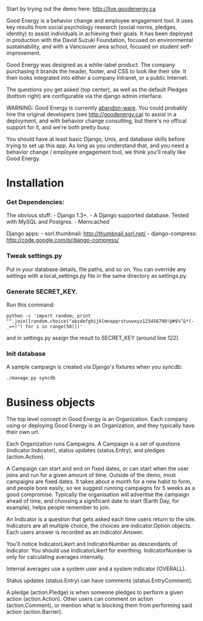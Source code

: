 
Start by trying out the demo here: http://live.goodenergy.ca

Good Energy is a behavior change and employee engagement tool. It uses key results from social psychology research (social norms, pledges, identity) to assist individuals in achieving their goals. It has been deployed in production with the David Suzuki Foundation, focused on environmental sustainability, and with a Vancouver area school, focused on student self-improvement.

Good Energy was designed as a white-label product. The company purchasing it brands the header, footer, and CSS to look like their site. It then looks integrated into either a company Intranet, or a public Internet.

The questions you get asked (top center), as well as the default Pledges (bottom right) are configurable via the django admin interface.

WARNING: Good Energy is currently [abandon-ware](http://en.wikipedia.org/wiki/Abandonware). You could probably hire the original developers (see http://goodenergy.ca) to assist in a deployment, and with behavior change consulting, but there's no offical support for it, and we're both pretty busy.

You should have at least basic Django, Unix, and database skills before trying to set up this app. As long as you understand that, and you need a behavior change / employee engagement tool, we think you'll really like Good Energy.

# Installation

### Get Dependencies:

The obvious stuff:
    - Django 1.3+. 
    - A Django supported database. Tested with MySQL and Postgres.
    - Memcached

Django apps:
    - sorl.thumbnail: http://thumbnail.sorl.net/
    - django-compress: http://code.google.com/p/django-compress/

### Tweak settings.py

Put in your database details, file paths, and so on. You can override any settings with a local_settings.py file in the same directory as settings.py.

### Generate SECRET_KEY.

Run this command:

    python -c 'import random; print "".join([random.choice("abcdefghijklmnopqrstuvwxyz123456790!@#$%^&*(-_=+)") for i in range(50)])'

and in settings.py assign the result to SECRET_KEY (around line 122).

### Init database

A sample campaign is created via Django's fixtures when you syncdb:

    ./manage.py syncdb

# Business objects

The top level concept in Good Energy is an Organization. Each company using or deploying Good Energy is an Organization, and they typically have their own url.

Each Organization runs Campaigns. A Campaign is a set of questions (indicator.Indicator), status updates (status.Entry), and pledges (action.Action).

A Campaign can start and end on fixed dates, or can start when the user joins and run for a given amount of time. Outside of the demo, most campaigns are fixed dates. It takes about a month for a new habit to form, and people bore easily, so we suggest running campaigns for 5 weeks as a good compromise. Typically the organisation will advertise the campaign ahead of time, and choosing a significant date to start (Earth Day, for example), helps people remember to join.

An Indicator is a question that gets asked each time users return to the site. Indicators are all multiple choice, the choices are indicator.Option objects. Each users answer is recorded as an indicator.Answer.

You'll notice IndicatorLikert and IndicatorNumber as descendants of Indicator. You should use IndicatorLikert for everthing. IndicatorNumber is only for calculating averages internally.

Internal averages use a system user and a system indicator (OVERALL).

Status updates (status.Entry) can have comments (status.EntryComment).

A pledge (action.Pledge) is when someone pledges to perform a given action (action.Action). Other users can comment on action (action.Comment), or mention what is blocking them from performing said action (action.Barrier).



